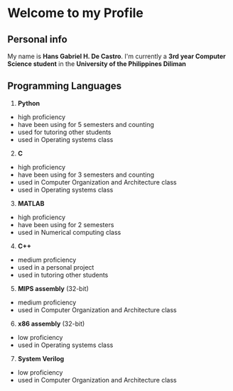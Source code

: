 # Welcome to my Profile
## Personal info
My name is **Hans Gabriel H. De Castro**. I'm currently a **3rd year Computer Science student** in the **University of the Philippines Diliman**
## Programming Languages
1. **Python**
- high proficiency
- have been using for 5 semesters and counting
- used for tutoring other students
- used in Operating systems class
2. **C**
- high proficiency
- have been using for 3 semesters and counting
- used in Computer Organization and Architecture class
- used in Operating systems class
3. **MATLAB**
- high proficiency
- have been using for 2 semesters
- used in Numerical computing class
4. **C++**
- medium proficiency
- used in a personal project
- used in tutoring other students
5. **MIPS assembly** (32-bit)
- medium proficiency
- used in Computer Organization and Architecture class
6. **x86 assembly** (32-bit)
- low proficiency
- used in Operating systems class
7. **System Verilog**
- low proficiency
- used in Computer Organization and Architecture class
